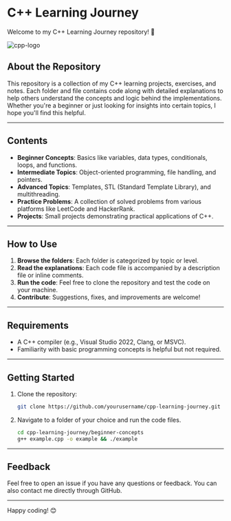 # C++ Learning Journey

Welcome to my C++ Learning Journey repository! 🎉

![cpp-logo](/C++/public/cpp.svg)

## About the Repository

This repository is a collection of my C++ learning projects, exercises, and notes. Each folder and file contains code along with detailed explanations to help others understand the concepts and logic behind the implementations. Whether you're a beginner or just looking for insights into certain topics, I hope you'll find this helpful.

---

## Contents

- **Beginner Concepts**: Basics like variables, data types, conditionals, loops, and functions.
- **Intermediate Topics**: Object-oriented programming, file handling, and pointers.
- **Advanced Topics**: Templates, STL (Standard Template Library), and multithreading.
- **Practice Problems**: A collection of solved problems from various platforms like LeetCode and HackerRank.
- **Projects**: Small projects demonstrating practical applications of C++.

---

## How to Use

1. **Browse the folders**: Each folder is categorized by topic or level.
2. **Read the explanations**: Each code file is accompanied by a description file or inline comments.
3. **Run the code**: Feel free to clone the repository and test the code on your machine.
4. **Contribute**: Suggestions, fixes, and improvements are welcome!

---

## Requirements

- A C++ compiler (e.g., Visual Studio 2022, Clang, or MSVC).
- Familiarity with basic programming concepts is helpful but not required.

---

## Getting Started

1. Clone the repository:
   ```bash
   git clone https://github.com/yourusername/cpp-learning-journey.git
   ```
2. Navigate to a folder of your choice and run the code files.
   ```bash
   cd cpp-learning-journey/beginner-concepts
   g++ example.cpp -o example && ./example
   ```

---

## Feedback

Feel free to open an issue if you have any questions or feedback. You can also contact me directly through GitHub.

---

Happy coding! 😊
